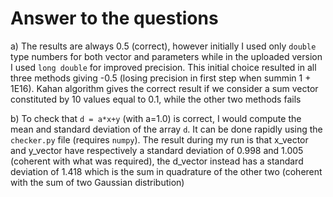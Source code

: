 # Answer to the questions

a)
    The results are always 0.5 (correct), however initially I used only `double` type numbers for both vector and parameters while in the uploaded version I used `long double` for improved precision. This initial choice resulted in all three methods giving -0.5 (losing precision in first step when summin 1 + 1E16). Kahan algorithm gives the correct result if we consider a sum vector constituted by 10 values equal to 0.1, while the other two methods fails

b)
    To check that `d = a*x+y` (with a=1.0) is correct, I would compute the mean and standard deviation of the array `d`. It can be done rapidly using the `checker.py` file (requires `numpy`). The result during my run is that x_vector and y_vector have respectively a standard deviation of 0.998 and 1.005 (coherent with what was required), the d_vector instead has a standard deviation of 1.418 which is the sum in quadrature of the other two (coherent with the sum of two Gaussian distribution)
